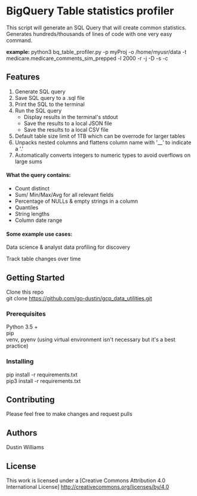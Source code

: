 
# BigQuery Table statistics profiler

This script will generate an SQL Query that will create common statistics. Generates hundreds/thousands of lines of code with one very easy command.

**example:**
python3 bq_table_profiler.py -p myProj -o /home/myusr/data -t medicare.medicare_comments_sim_prepped -l 2000  -r -j -D -s -c 

## Features

1. Generate SQL query 
2. Save SQL query to a .sql file
3. Print the SQL to the terminal
4. Run the SQL query
   - Display results in the terminal's stdout 
   - Save the results to a local JSON file
   - Save the results to a local CSV file
5. Default table size limit of 1TB which can be overrode for larger tables
6. Unpacks nested columns and flattens column name with '__' to indicate a '.' 
7. Automatically converts integers to numeric types to avoid overflows on large sums

#### What the query contains:
* Count distinct
* Sum/ Min/Max/Avg for all relevant fields
* Percentage of NULLs & empty strings in a column
* Quantiles
* String lengths
* Column date range

#### Some example use cases:
Data science & analyst data profiling for discovery 

Track table changes over time

## Getting Started

Clone this repo  
git clone https://github.com/go-dustin/gcp_data_utilities.git  

### Prerequisites

Python 3.5 +   
pip  
venv, pyenv (using virtual environment isn't necessary but it's a best practice)

### Installing

pip install -r requirements.txt  
pip3 install -r requirements.txt


## Contributing

Please feel free to make changes and request pulls

## Authors

Dustin Williams 

## License

This work is licensed under a [Creative Commons Attribution 4.0 International License]
http://creativecommons.org/licenses/by/4.0
